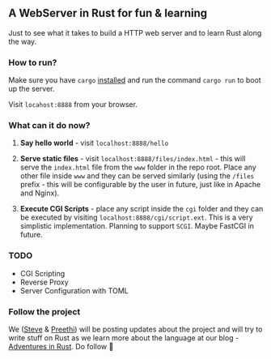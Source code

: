 ## A WebServer in Rust for fun & learning

Just to see what it takes to build a HTTP web server and to learn Rust along the way.

### How to run?

Make sure you have `cargo` [installed](https://www.rust-lang.org/en-US/install.html) and run the command `cargo run` to boot up the server. 

Visit `locahost:8888` from your browser.

### What can it do now?

1. **Say hello world** - visit `localhost:8888/hello`

2. **Serve static files** - visit `localhost:8888/files/index.html` - this will serve the `index.html` file from the `www` folder in the repo root. Place any other file inside `www` and they can be served similarly (using the `/files` prefix - this will be configurable by the user in future, just like in Apache and Nginx).

3. **Execute CGI Scripts** - place any script inside the `cgi` folder and they can be executed by visiting `localhost:8888/cgi/script.ext`. This is a very simplistic implementation. Planning to support `SCGI`. Maybe FastCGI in future.

### TODO

* CGI Scripting
* Reverse Proxy
* Server Configuration with TOML

### Follow the project

We ([Steve](https://github.com/steverob) & [Preethi](https://github.com/PritiKumr)) will be posting updates about the project and will try to write stuff on Rust as we learn more about the language at our blog - [Adventures in Rust](https://medium.com/adventures-in-rust). Do follow :purple_heart:
